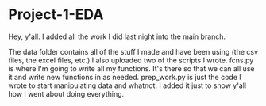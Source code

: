 # Project-1-EDA

Hey, y'all.
I added all the work I did last night into the main branch.

The data folder contains all of the stuff I made and have been using (the csv files, the excel files, etc.)
I also uploaded two of the scripts I wrote.
fcns.py is where I'm going to write all my functions. It's there so that we can all use it and write new functions in as needed.
prep_work.py is just the code I wrote to start manipulating data and whatnot. I added it just to show y'all how I went about doing everything.
